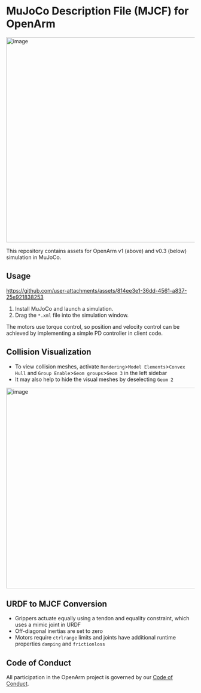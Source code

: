 # MuJoCo Description File (MJCF) for OpenArm
<img height="546" alt="image" src="https://github.com/user-attachments/assets/b969665c-75f9-470d-b327-e3806ae66002" />

This repository contains assets for OpenArm v1 (above) and v0.3 (below) simulation in MuJoCo. 

## Usage

https://github.com/user-attachments/assets/814ee3e1-36dd-4561-a837-25e921838253

1. Install MuJoCo and launch a simulation.
2. Drag the `*.xml` file into the simulation window.

The motors use torque control, so position and velocity control can be achieved by implementing a simple PD controller in client code.

## Collision Visualization
- To view collision meshes, activate `Rendering`>`Model Elements`>`Convex Hull` and `Group Enable`>`Geom groups`>`Geom 3` in the left sidebar
- It may also help to hide the visual meshes by deselecting `Geom 2`

<img height="534" alt="image" src="https://github.com/user-attachments/assets/1b003bf4-f0ce-42b9-89df-c8efd073cde7" />


## URDF to MJCF Conversion
- Grippers actuate equally using a tendon and equality constraint, which uses a mimic joint in URDF
- Off-diagonal inertias are set to zero
- Motors require `ctrlrange` limits and joints have additional runtime properties `damping` and `frictionloss`

## Code of Conduct

All participation in the OpenArm project is governed by our
[Code of Conduct](CODE_OF_CONDUCT.md).
